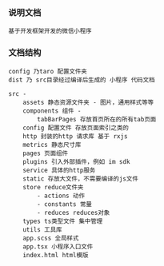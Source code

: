 ### 说明文档

    基于开发框架开发的微信小程序

### 文档结构

    config 乃taro 配置文件夹
    dist 乃 src目录经过编译后生成的 小程序 代码文档

    src -
        assets 静态资源文件夹 - 图片，通用样式等等
        components 组件 -
            tabBarPages 存放首页所在的所有tab页面
        config 配置文件 存放页面索引之类的
        http 封装的http 请求库 基于 rxjs
        metrics 静态尺寸库
        pages 页面组件
        plugins 引入外部插件，例如 im sdk
        service 具体的http服务
        static 存放大文件，不需要编译的js文件
        store reduce文件夹
            - actions 动作
            - constants 常量
            - reduces reduces对象
        types ts类型文件 集中管理
        utils 工具库
        app.scss 全局样式
        app.tsx 小程序入口文件
        index.html html模版